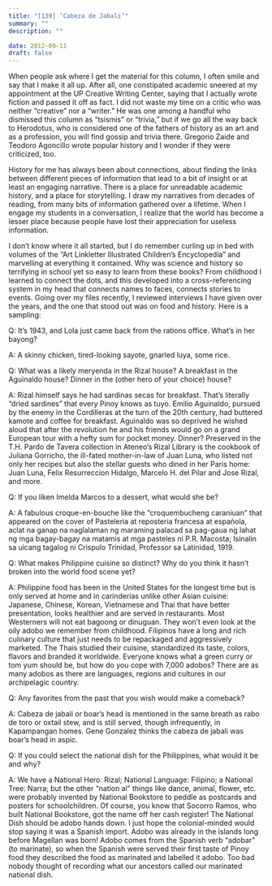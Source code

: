 ```yaml
---
title: "[139] ‘Cabeza de Jabali’"
summary: ""
description: ""

date: 2012-09-11
draft: false
---
```


When people ask where I get the material for this column, I often smile and say that I make it all up. After all, one constipated academic sneered at my appointment at the UP Creative Writing Center, saying that I actually wrote fiction and passed it off as fact. I did not waste my time on a critic who was neither “creative” nor a “writer.” He was one among a handful who dismissed this column as “tsismis” or “trivia,” but if we go all the way back to Herodotus, who is considered one of the fathers of history as an art and as a profession, you will find gossip and trivia there. Gregorio Zaide and Teodoro Agoncillo wrote popular history and I wonder if they were criticized, too.

History for me has always been about connections, about finding the links between different pieces of information that lead to a bit of insight or at least an engaging narrative. There is a place for unreadable academic history, and a place for storytelling. I draw my narratives from decades of reading, from many bits of information gathered over a lifetime. When I engage my students in a conversation, I realize that the world has become a lesser place because people have lost their appreciation for useless information.

I don’t know where it all started, but I do remember curling up in bed with volumes of the “Art Linkletter Illustrated Children’s Encyclopedia” and marvelling at everything it contained. Why was science and history so terrifying in school yet so easy to learn from these books? From childhood I learned to connect the dots, and this developed into a cross-referencing system in my head that connects names to faces, connects stories to events. Going over my files recently, I reviewed interviews I have given over the years, and the one that stood out was on food and history. Here is a sampling:

Q: It’s 1943, and Lola just came back from the rations office. What’s in her bayong?

A: A skinny chicken, tired-looking sayote, gnarled luya, some rice.

Q: What was a likely meryenda in the Rizal house? A breakfast in the Aguinaldo house? Dinner in the (other hero of your choice) house?

A: Rizal himself says he had sardinas secas for breakfast. That’s literally “dried sardines” that every Pinoy knows as tuyo. Emilio Aguinaldo, pursued by the enemy in the Cordilleras at the turn of the 20th century, had buttered kamote and coffee for breakfast. Aguinaldo was so deprived he wished aloud that after the revolution he and his friends would go on a grand European tour with a hefty sum for pocket money. Dinner? Preserved in the T.H. Pardo de Tavera collection in Ateneo’s Rizal Library is the cookbook of Juliana Gorricho, the ill-fated mother-in-law of Juan Luna, who listed not only her recipes but also the stellar guests who dined in her Paris home: Juan Luna, Felix Resurreccion Hidalgo, Marcelo H. del Pilar and Jose Rizal, and more.

Q: If you liken Imelda Marcos to a dessert, what would she be?

A: A fabulous croque-en-bouche like the “croquembucheng caraniuan” that appeared on the cover of Pasteleria at reposteria francesa at española, aclat na ganap na naglalaman ng maraming palacad sa pag-gaua ng lahat ng mga bagay-bagay na matamis at mga pasteles ni P.R. Macosta; Isinalin sa uicang tagalog ni Crispulo Trinidad, Professor sa Latinidad, 1919.

Q: What makes Philippine cuisine so distinct? Why do you think it hasn’t broken into the world food scene yet?

A: Philippine food has been in the United States for the longest time but is only served at home and in carinderias unlike other Asian cuisine: Japanese, Chinese, Korean, Vietnamese and Thai that have better presentation, looks healthier and are served in restaurants. Most Westerners will not eat bagoong or dinuguan. They won’t even look at the oily adobo we remember from childhood. Filipinos have a long and rich culinary culture that just needs to be repackaged and aggressively marketed. The Thais studied their cuisine, standardized its taste, colors, flavors and branded it worldwide. Everyone knows what a green curry or tom yum should be, but how do you cope with 7,000 adobos? There are as many adobos as there are languages, regions and cultures in our archipelagic country.

Q: Any favorites from the past that you wish would make a comeback?

A: Cabeza de jabali or boar’s head is mentioned in the same breath as rabo de toro or oxtail stew, and is still served, though infrequently, in Kapampangan homes. Gene Gonzalez thinks the cabeza de jabali was boar’s head in aspic.

Q: If you could select the national dish for the Philippines, what would it be and why?

A: We have a National Hero: Rizal; National Language: Filipino; a National Tree: Narra; but the other “nation al” things like dance, animal, flower, etc. were probably invented by National Bookstore to peddle as postcards and posters for schoolchildren. Of course, you know that Socorro Ramos, who built National Bookstore, got the name off her cash register! The National Dish should be adobo hands down. I just hope the colonial-minded would stop saying it was a Spanish import. Adobo was already in the islands long before Magellan was born! Adobo comes from the Spanish verb “adobar” (to marinate), so when the Spanish were served their first taste of Pinoy food they described the food as marinated and labelled it adobo. Too bad nobody thought of recording what our ancestors called our marinated national dish.
